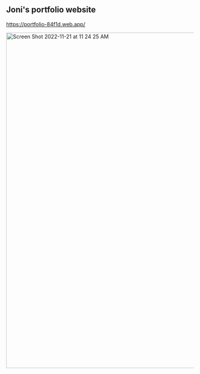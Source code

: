 ## Joni's portfolio website
https://portfolio-84f1d.web.app/

<img width="900" alt="Screen Shot 2022-11-21 at 11 24 25 AM" src="https://user-images.githubusercontent.com/89917595/203026720-d69d956a-72b0-4d7b-bb33-6ab6dc1c5707.png">

